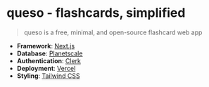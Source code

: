# queso - flashcards, simplified

> queso is a free, minimal, and open-source flashcard web app

- **Framework**: [Next.js](https://nextjs.org/)
- **Database**: [Planetscale](https://planetscale.com/)
- **Authentication**: [Clerk](https://clerk.com/)
- **Deployment**: [Vercel](https://vercel.com/)
- **Styling**: [Tailwind CSS](https://tailwindcss.com/)
